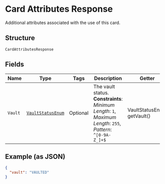 
# Card Attributes Response

Additional attributes associated with the use of this card.

## Structure

`CardAttributesResponse`

## Fields

| Name | Type | Tags | Description | Getter | Setter |
|  --- | --- | --- | --- | --- | --- |
| `Vault` | [`VaultStatusEnum`](../../doc/models/vault-status-enum.md) | Optional | The vault status.<br>**Constraints**: *Minimum Length*: `1`, *Maximum Length*: `255`, *Pattern*: `^[0-9A-Z_]+$` | VaultStatusEnum getVault() | setVault(VaultStatusEnum vault) |

## Example (as JSON)

```json
{
  "vault": "VAULTED"
}
```

